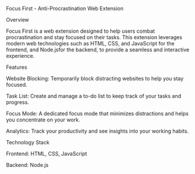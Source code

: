 Focus First - Anti-Procrastination Web Extension


Overview

Focus First is a web extension designed to help users combat procrastination and stay focused on their tasks. This extension leverages modern web technologies such as HTML, CSS, and JavaScript for the frontend, and Node.jsfor the backend, to provide a seamless and interactive experience.

Features

Website Blocking: Temporarily block distracting websites to help you stay focused.

Task List: Create and manage a to-do list to keep track of your tasks and progress.

Focus Mode: A dedicated focus mode that minimizes distractions and helps you concentrate on your work.

Analytics: Track your productivity and see insights into your working habits.

Technology Stack

Frontend: HTML, CSS, JavaScript

Backend: Node.js
